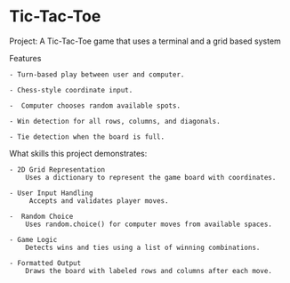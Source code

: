 # Tic-Tac-Toe

Project:
    A Tic-Tac-Toe game that uses a terminal and a grid based system

Features

    - Turn-based play between user and computer.

    - Chess-style coordinate input.

    -  Computer chooses random available spots.

    - Win detection for all rows, columns, and diagonals.

    - Tie detection when the board is full.

What skills this project demonstrates:

    - 2D Grid Representation
        Uses a dictionary to represent the game board with coordinates.

    - User Input Handling
         Accepts and validates player moves.

    -  Random Choice
        Uses random.choice() for computer moves from available spaces.

    - Game Logic
        Detects wins and ties using a list of winning combinations.

    - Formatted Output
        Draws the board with labeled rows and columns after each move.